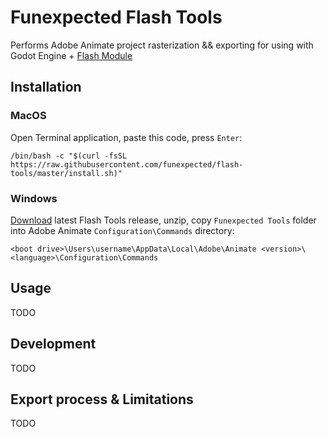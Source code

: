 # Funexpected Flash Tools

Performs Adobe Animate project rasterization && exporting for using with Godot Engine + [Flash Module](https://github.com/funexpected/godot-flash-module)

## Installation

### MacOS
Open Terminal application, paste this code, press `Enter`:
```
/bin/bash -c "$(curl -fsSL https://raw.githubusercontent.com/funexpected/flash-tools/master/install.sh)"
```
### Windows
[Download](https://github.com/funexpected/flash-tools/releases/latest/download/funexpected-tools.zip) latest Flash Tools release, unzip, copy `Funexpected Tools` folder into Adobe Animate `Configuration\Commands` directory:
```
<boot drive>\Users\username\AppData\Local\Adobe\Animate <version>\<language>\Configuration\Commands
```

## Usage

TODO

## Development

TODO

## Export process & Limitations

TODO
